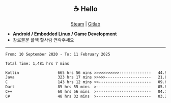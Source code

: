 <h2 align="center"> ☕ Hello </h2>

<p align="center">
  <a href="https://steamcommunity.com/id/Niforances/">Steam</a> |
  <a href="https://gitlab.com/niforances">Gitlab</a>
</p>

 - **Android / Embedded Linux / Game Development**
 - 장르불문 플젝 할사람 연락주세요

------

<!--START_SECTION:waka-->

```txt
From: 10 September 2020 - To: 11 February 2025

Total Time: 1,481 hrs 7 mins

Kotlin                 665 hrs 56 mins >>>>>>>>>>>--------------   44.96 %
Java                   323 hrs 17 mins >>>>>--------------------   21.83 %
C                      143 hrs 12 mins >>-----------------------   09.67 %
Dart                   85 hrs 55 mins  >------------------------   05.80 %
C++                    60 hrs 56 mins  >------------------------   04.11 %
C#                     48 hrs 32 mins  >------------------------   03.28 %
```

<!--END_SECTION:waka-->
